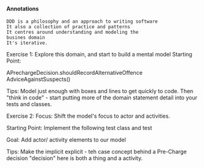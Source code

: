 #### Annotations

    DDD is a philosophy and an approach to writing software
    It also a collection of practice and patterns
    It centres around understanding and modeling the 
    busines domain
    It's iterative.


Exercise 1: Explore this domain, and start to build a mental model
Starting Point:

APrechargeDecision.shouldRecordAlternativeOffence
AdviceAgainstSuspects()

Tips:
Model just enough with boxes and lines to get quickly to code.
Then "think in code" - start putting more of the domain statement
detail into your tests and classes.


Exercise 2: Focus: Shift the model's focus to actor and activities.

Starting Point:
Implement the following test class and test

Goal:
Add actor/ activity elements to our model

Tips:
Make the implicit explicit - teh case concept behind a Pre-Charge decision
"decision" here is both a thing and a activity.



